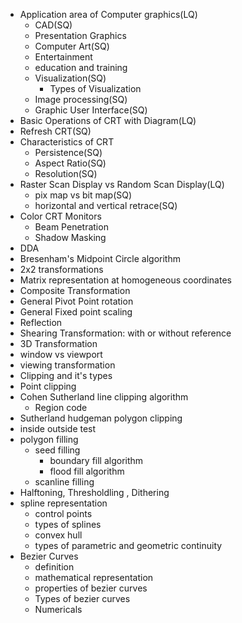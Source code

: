 - Application area of Computer graphics(LQ)
	- CAD(SQ)
	- Presentation Graphics 
	- Computer Art(SQ)
	- Entertainment 
	- education and training
	- Visualization(SQ)
		- Types of Visualization 
	- Image processing(SQ)
	- Graphic User Interface(SQ)
- Basic Operations of CRT with Diagram(LQ)
- Refresh CRT(SQ)
- Characteristics of CRT 
	- Persistence(SQ)
	- Aspect Ratio(SQ)
	- Resolution(SQ)
- Raster Scan Display vs Random Scan Display(LQ)
	- pix map vs bit map(SQ)
	- horizontal and vertical retrace(SQ)
- Color CRT Monitors
  	- Beam Penetration
  	- Shadow Masking
- DDA
- Bresenham's Midpoint Circle algorithm 
- 2x2 transformations
- Matrix representation at homogeneous coordinates
- Composite Transformation 
- General Pivot Point rotation
- General Fixed point scaling
- Reflection 
- Shearing Transformation: with or without reference
- 3D Transformation
- window vs viewport
- viewing transformation 
- Clipping and it's types
- Point clipping 
- Cohen Sutherland line clipping algorithm 
	- Region code
- Sutherland hudgeman polygon clipping 
- inside outside test
- polygon filling 
	- seed filling
		- boundary fill algorithm 
		- flood fill algorithm
	- scanline filling 
- Halftoning, Thresholdling , Dithering 
- spline representation 
	- control points
	- types of splines
	- convex hull
	- types of parametric and geometric continuity 
- Bezier Curves
	- definition 
	- mathematical representation 
	- properties of bezier curves
	- Types of bezier curves
	- Numericals
